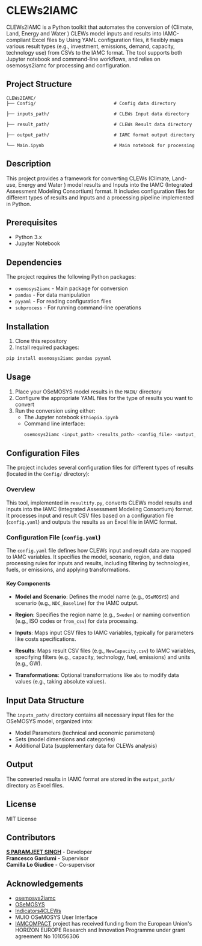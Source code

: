 # CLEWs2IAMC

CLEWs2IAMC is a Python toolkit that automates the conversion of (Climate, Land, Energy and Water ) CLEWs model inputs and results into IAMC-compliant Excel files  by Using YAML configuration files, it flexibly maps various result types (e.g., investment, emissions, demand, capacity, technology use) from CSVs to the IAMC format. The tool supports both Jupyter notebook and command-line workflows, and relies on osemosys2iamc for processing and configuration.

## Project Structure

```
CLEWs2IAMC/                             
├── Config/                             # Config data directory

├── inputs_path/                        # CLEWs Input data directory

├── result_path/                        # CLEWs Result data directory

├── output_path/                        # IAMC format output directory

└── Main.ipynb                          # Main notebook for processing

```

## Description

This project provides a framework for converting CLEWs (Climate, Land-use, Energy and Water ) model results and Inputs into the IAMC (Integrated Assessment Modeling Consortium) format. It includes configuration files for different types of results and Inputs and a processing pipeline implemented in Python.

## Prerequisites

- Python 3.x
- Jupyter Notebook

## Dependencies

The project requires the following Python packages:

- `osemosys2iamc` - Main package for conversion
- `pandas` - For data manipulation
- `pyyaml` - For reading configuration files
- `subprocess` - For running command-line operations

## Installation

1. Clone this repository
2. Install required packages:
```bash
pip install osemosys2iamc pandas pyyaml
```

## Usage

1. Place your OSeMOSYS model results in the `MAIN/` directory
2. Configure the appropriate YAML files for the type of results you want to convert
3. Run the conversion using either:
   - The Jupyter notebook `Ethiopia.ipynb`
   - Command line interface:
     ```bash
     osemosys2iamc <input_path> <results_path> <config_file> <output_file>
     ```

## Configuration Files

The project includes several configuration files for different types of results (located in the `Config/` directory):

### Overview

This tool, implemented in `resultify.py`, converts CLEWs model results and inputs into the IAMC (Integrated Assessment Modeling Consortium) format. It processes input and result CSV files based on a configuration file (`config.yaml`) and outputs the results as an Excel file in IAMC format.

### Configuration File (`config.yaml`)

The `config.yaml` file defines how CLEWs input and result data are mapped to IAMC variables. It specifies the model, scenario, region, and data processing rules for inputs and results, including filtering by technologies, fuels, or emissions, and applying transformations.

#### Key Components

- **Model and Scenario**: Defines the model name (e.g., `OSeMOSYS`) and scenario (e.g., `NDC_Baseline`) for the IAMC output.

- **Region**: Specifies the region name (e.g., `Sweden`) or naming convention (e.g., ISO codes or `from_csv`) for data processing.

- **Inputs**: Maps input CSV files to IAMC variables, typically for parameters like costs specifications.

- **Results**: Maps result CSV files (e.g., `NewCapacity.csv`) to IAMC variables, specifying filters (e.g., capacity, technology, fuel, emissions) and units (e.g., GW).

- **Transformations**: Optional transformations like `abs` to modify data values (e.g., taking absolute values).

## Input Data Structure

The `inputs_path/` directory contains all necessary input files for the OSeMOSYS model, organized into:

- Model Parameters (technical and economic parameters)
- Sets (model dimensions and categories)
- Additional Data (supplementary data for CLEWs analysis)

## Output

The converted results in IAMC format are stored in the `output_path/` directory as Excel files.

## License

MIT License

## Contributors

**[S PARAMJEET SINGH](https://github.com/Camilogiu)** - Developer  
**Francesco Gardumi** - Supervisor  
**Camilla Lo Giudice** - Co-supervisor

## Acknowledgements
- [osemosys2iamc](https://github.com/OSeMOSYS/osemosys2iamc)
- [OSeMOSYS](https://www.osemosys.org/)
- [Indicators4CLEWs](https://github.com/Camilogiu/Indicators4CLEWs/)
- MUIO OSeMOSYS User Interface
- [IAMCOMPACT](https://www.iam-compact.eu/) project has received funding from the European Union's HORIZON EUROPE Research and Innovation Programme under grant agreement No 101056306